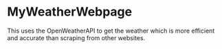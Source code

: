 # MyWeatherWebpage

This uses the OpenWeatherAPI to get the weather which is more efficient and accurate than scraping from other websites.
